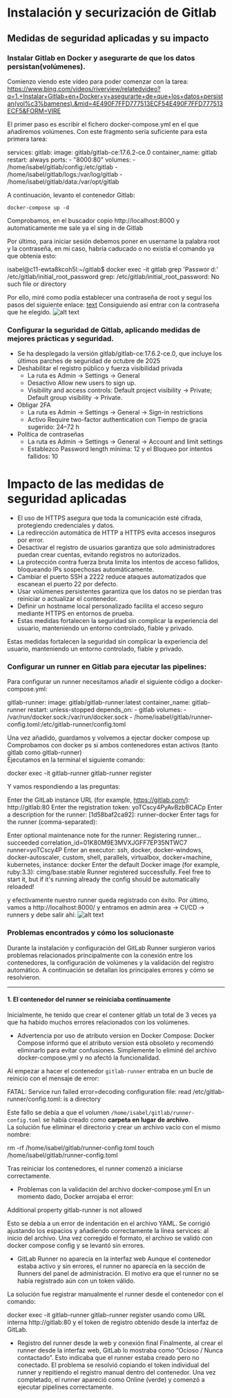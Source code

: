 
# Instalación y securización de Gitlab
## Medidas de seguridad aplicadas y su impacto

### Instalar Gitlab en Docker y asegurarte de que los  datos persistan(volúmenes).

Comienzo viendo este vídeo para poder comenzar con la tarea:
https://www.bing.com/videos/riverview/relatedvideo?q=1.+Instalar+Gitlab+en+Docker+y+asegurarte+de+que+los+datos+persistan(vol%c3%bamenes).&mid=4E490F7FFD777513ECF54E490F7FFD777513ECF5&FORM=VIRE

El primer paso es escribir el fichero docker-compose.yml en el que añadiremos volúmenes. Con este fragmento sería suficiente para esta primera tarea:

services:
  gitlab:
    image: gitlab/gitlab-ce:17.6.2-ce.0
    container_name: gitlab
    restart: always
    ports:
      - "8000:80"
    volumes:
      - /home/isabel/gitlab/config:/etc/gitlab
      - /home/isabel/gitlab/logs:/var/log/gitlab
      - /home/isabel/gitlab/data:/var/opt/gitlab

A continuación, levanto el contenedor Gitlab:
    
    docker-compose up -d

Comprobamos, en el buscador copio http://localhost:8000 y automaticamente me sale ya el sing in de Gitlab

Por último, para iniciar sesión debemos poner en username la palabra root y la contraseña, en mi caso, habría caducado o no existía el comando ya que obtenía esto:

isabel@c11-ewta8kcoh5l:~/gitlab$ docker exec -it gitlab grep 'Passwor
d:' /etc/gitlab/initial_root_password
grep: /etc/gitlab/initial_root_password: No such file or directory

Por ello, miré como podía establecer una contraseña de root y seguí los pasos del siguiente enlace: [text](https://docs.gitlab.com/security/reset_user_password/?utm_source=chatgpt.com)
Consiguiendo así entrar con la contraseña que he elegido.
![alt text](<Captura de pantalla 2025-10-20 100018-1.png>)

### Configurar la seguridad de Gitlab, aplicando medidas de mejores prácticas y seguridad. 
- Se ha desplegado la versión gitlab/gitlab-ce:17.6.2-ce.0, que incluye los últimos parches de seguridad de octubre de 2025
- Deshabilitar el registro público y fuerza visibilidad privada
    - La ruta es Admin → Settings → General
    - Desactivo Allow new users to sign up.
    - Visibility and access controls: Default project visibility → Private; Default group visibility → Private.
- Obligar 2FA
    - La ruta es Admin → Settings → General → Sign-in restrictions
    - Activo Require two-factor authentication con Tiempo de gracia sugerido: 24–72 h
- Política de contraseñas
    - La ruta es Admin → Settings → General → Account and limit settings
    - Establezco Password length mínima: 12 y el Bloqueo por intentos fallidos: 10

# Impacto de las medidas de seguridad aplicadas
- El uso de HTTPS asegura que toda la comunicación esté cifrada, protegiendo credenciales y datos.
- La redirección automática de HTTP a HTTPS evita accesos inseguros por error.
- Desactivar el registro de usuarios garantiza que solo administradores puedan crear cuentas, evitando registros no autorizados.
- La protección contra fuerza bruta limita los intentos de acceso fallidos, bloqueando IPs sospechosas automáticamente.
- Cambiar el puerto SSH a 2222 reduce ataques automatizados que escanean el puerto 22 por defecto.
- Usar volúmenes persistentes garantiza que los datos no se pierdan tras reiniciar o actualizar el contenedor.
- Definir un hostname local personalizado facilita el acceso seguro mediante HTTPS en entornos de prueba.
- Estas medidas fortalecen la seguridad sin complicar la experiencia del usuario, manteniendo un entorno controlado, fiable y privado.

Estas medidas fortalecen la seguridad sin complicar la experiencia del usuario, manteniendo un entorno controlado, fiable y privado.

### Configurar un runner en Gitlab para ejecutar las pipelines:
Para configurar un runner necesitamos añadir el siguiente código a docker-compose.yml:                 

  gitlab-runner:
    image: gitlab/gitlab-runner:latest
    container_name: gitlab-runner
    restart: unless-stopped
    depends_on:
      - gitlab
    volumes:
      - /var/run/docker.sock:/var/run/docker.sock
      - /home/isabel/gitlab/runner-config.toml:/etc/gitlab-runner/config.toml
   
Una vez añadido, guardamos y volvemos a ejectar docker compose up
Comprobamos con docker ps si ambos contenedores estan activos (tanto gitlab como gitlab-runner)                                                       
Ejecutamos en la terminal el siguiente comando:

docker exec -it gitlab-runner gitlab-runner register

Y vamos respondiendo a las preguntas:

Enter the GitLab instance URL (for example, https://gitlab.com/):
http://gitlab:80
Enter the registration token:
yoTCscy4PyAvBzbBCACp
Enter a description for the runner:
[1d58baf2ca92]: runner-docker
Enter tags for the runner (comma-separated):

Enter optional maintenance note for the runner:
Registering runner... succeeded                     correlation_id=01K80M9E3MVXJGFF7EP35NTWC7 runner=yoTCscy4P
Enter an executor: ssh, docker, docker-windows, docker-autoscaler, custom, shell, parallels, virtualbox, docker+machine, kubernetes, instance:
docker
Enter the default Docker image (for example, ruby:3.3):
cimg/base:stable
Runner registered successfully. Feel free to start it, but if it's running already the config should be automatically reloaded!

y efectivamente nuestro runner queda registrado con éxito.
Por último, vamos a http://localhost:8000/ y entramos en admin area -> CI/CD -> runners y debe salir ahí:
![alt text](<Captura de pantalla 2025-10-20 130950-1.png>)

### Problemas encontrados y cómo los solucionaste
Durante la instalación y configuración del GitLab Runner surgieron varios problemas relacionados principalmente con la conexión entre los contenedores, la configuración de volúmenes y la validación del registro automático. A continuación se detallan los principales errores y cómo se resolvieron.

---

#### 1. El contenedor del runner se reiniciaba continuamente

Inicialmente, he tenido que crear el contener gitlab un total de 3 veces ya que ha habido muchos errores relacionados con los volúmenes.

- Advertencia por uso de atributo version en Docker Compose:
Docker Compose informó que el atributo version está obsoleto y recomendó eliminarlo para evitar confusiones. Simplemente lo eliminé del archivo docker-compose.yml y no afectó la funcionalidad.

Al empezar a hacer el contenedor `gitlab-runner` entraba en un bucle de reinicio con el mensaje de error:

FATAL: Service run failed error=decoding configuration file: read /etc/gitlab-runner/config.toml: is a directory

Este fallo se debía a que el volumen `/home/isabel/gitlab/runner-config.toml` se había creado como **carpeta en lugar de archivo**.  
La solución fue eliminar el directorio y crear un archivo vacío con el mismo nombre:

rm -rf /home/isabel/gitlab/runner-config.toml
touch /home/isabel/gitlab/runner-config.toml

Tras reiniciar los contenedores, el runner comenzó a iniciarse correctamente.


- Problemas con la validación del archivo docker-compose.yml
En un momento dado, Docker arrojaba el error:

Additional property gitlab-runner is not allowed

Esto se debía a un error de indentación en el archivo YAML.
Se corrigió ajustando los espacios y añadiendo correctamente la línea services: al inicio del archivo.
Una vez corregido el formato, el archivo se validó con docker compose config y se levantó sin errores.

- GitLab Runner no aparecía en la interfaz web
Aunque el contenedor estaba activo y sin errores, el runner no aparecía en la sección de Runners del panel de administración.
El motivo era que el runner no se había registrado aún con un token válido.

La solución fue registrar manualmente el runner desde el contenedor con el comando:

docker exec -it gitlab-runner gitlab-runner register
usando como URL interna http://gitlab:80 y el token de registro obtenido desde la interfaz de GitLab.


- Registro del runner desde la web y conexión final
Finalmente, al crear el runner desde la interfaz web, GitLab lo mostraba como “Ocioso / Nunca contactado”.
Esto indicaba que el runner estaba creado pero no conectado.
El problema se resolvió copiando el token individual del runner  y repitiendo el registro manual dentro del contenedor.
Una vez completado, el runner apareció como Online (verde) y comenzó a ejecutar pipelines correctamente.


